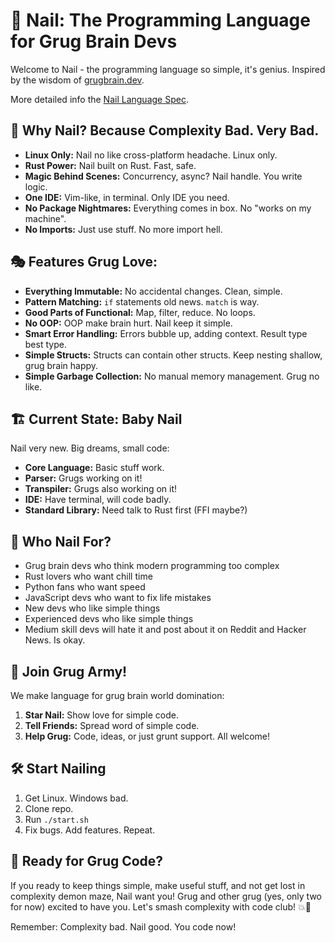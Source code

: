 # 🔨 Nail: The Programming Language for Grug Brain Devs

Welcome to Nail - the programming language so simple, it's genius. Inspired by the wisdom of [grugbrain.dev](https://www.grugbrain.dev).

More detailed info the [Nail Language Spec](nail_language_spec.md).

## 🚀 Why Nail? Because Complexity Bad. Very Bad.

- **Linux Only:** Nail no like cross-platform headache. Linux only.
- **Rust Power:** Nail built on Rust. Fast, safe.
- **Magic Behind Scenes:** Concurrency, async? Nail handle. You write logic.
- **One IDE:** Vim-like, in terminal. Only IDE you need.
- **No Package Nightmares:** Everything comes in box. No "works on my machine".
- **No Imports:** Just use stuff. No more import hell.

## 🎭 Features Grug Love:

- **Everything Immutable:** No accidental changes. Clean, simple.
- **Pattern Matching:** `if` statements old news. `match` is way.
- **Good Parts of Functional:** Map, filter, reduce. No loops.
- **No OOP:** OOP make brain hurt. Nail keep it simple.
- **Smart Error Handling:** Errors bubble up, adding context. Result type best type.
- **Simple Structs:** Structs can contain other structs. Keep nesting shallow, grug brain happy.
- **Simple Garbage Collection:** No manual memory management. Grug no like.

## 🏗️ Current State: Baby Nail

Nail very new. Big dreams, small code:

- **Core Language:** Basic stuff work.
- **Parser:** Grugs working on it!
- **Transpiler:** Grugs also working on it!
- **IDE:** Have terminal, will code badly.
- **Standard Library:** Need talk to Rust first (FFI maybe?)

## 🤔 Who Nail For?

- Grug brain devs who think modern programming too complex
- Rust lovers who want chill time
- Python fans who want speed
- JavaScript devs who want to fix life mistakes
- New devs who like simple things
- Experienced devs who like simple things
- Medium skill devs will hate it and post about it on Reddit and Hacker News. Is okay.


## 🤝 Join Grug Army!

We make language for grug brain world domination:

1. **Star Nail:** Show love for simple code.
2. **Tell Friends:** Spread word of simple code.
3. **Help Grug:** Code, ideas, or just grunt support. All welcome!

## 🛠️ Start Nailing

1. Get Linux. Windows bad.
2. Clone repo.
3. Run `./start.sh`
4. Fix bugs. Add features. Repeat.

## 🎉 Ready for Grug Code?

If you ready to keep things simple, make useful stuff, and not get lost in complexity demon maze, Nail want you! Grug and other grug (yes, only two for now) excited to have you. Let's smash complexity with code club! 💥🔨

Remember: Complexity bad. Nail good. You code now!
